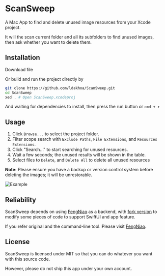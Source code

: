 # ScanSweep

A Mac App to find and delete unused image resources from your Xcode project.

It will the scan current folder and all its subfolders to find unused images, then ask whether you want to delete them.

## Installation

Download file

Or build and run the project directly by
```bash
git clone https://github.com/ldakhoa/ScanSweep.git
cd ScanSweep
xed . # Open ScanSweep.xcodeproj
```

And waiting for dependencies to install, then press the run button or `cmd + r`

## Usage

1. Click `Browse...` to select the project folder.
2. Filter scope search with `Exclude Paths`, `File Extensions`, and `Resources Extensions`.
3. Click "Search..." to start searching for unused resources.
4. Wait a few seconds; the unused results will be shown in the table.
5. Select files to `Delete`, and `Delete All` to delete all unused resources

**Note:** Please ensure you have a backup or version control system before deleting the images; it will be unrestorable.

![Example](./example.gif)

## Reliability

ScanSweep depends on using [FengNiao](https://github.com/onevcat/FengNiao) as a backend, with [fork version](https://github.com/ldakhoa/FengNiao) to modify some pieces of code to support SwiftUI and app feature.

If you refer original and the command-line tool. Please visit [FengNiao](https://github.com/onevcat/FengNiao).

## License

ScanSweep is licensed under MIT so that you can do whatever you want with this source code.

However, please do not ship this app under your own account.